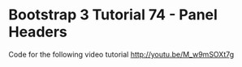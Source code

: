 Bootstrap 3 Tutorial 74 - Panel Headers
=======================================

Code for the following video tutorial http://youtu.be/M_w9mSOXt7g
